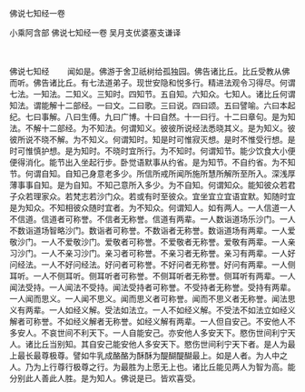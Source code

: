 佛说七知经一卷


小乘阿含部
佛说七知经一卷
吴月支优婆塞支谦译


　　

佛说七知经
　　闻如是。佛游于舍卫祇树给孤独园。佛告诸比丘。比丘受教从佛而听。佛告诸比丘。有七法道弟子。现世安隐和悦多行。精进法观令习得尽。何谓七法。一知法。二知义。三知时。四知节。五自知。六知众。七知人。诸比丘何谓知法。谓能解十二部经。一曰文。二曰歌。三曰说。四曰颂。五曰譬喻。六曰本起纪。七曰事解。八曰生傅。九曰广博。十曰自然。十一曰行。十二曰章句。是为知法。不解十二部经。为不知法。何谓知义。彼彼所说经法悉晓其义。是为知义。彼彼所说不晓不解。为不知义。何谓知时。知是时可惟寂灭想。是时不惟受行想。是时可惟慎护想。是为知时。不晓时宜所行。为不知时。何谓知节。能少饮食大小便便得消化。能节出入坐起行步。卧觉语默事从约省。是为知节。不自约省。为不知节。何谓自知。自知己身意老多少。所信所戒所闻所施所慧所解所至所入。深浅厚薄事事自知。是为自知。不知己意所入多少。为不自知。何谓知众。能知彼众若君子众若理家众。若梵志若沙门众。若或有时至彼众。宜坐宜立宜语宜默。知随时宜是为知众。不知相彼众随时宜者。为不知众。何谓知人。如有两人。一人信道一人不信道。信道者可称誉。不信者无称誉。信道有两辈。一人数诣道场乐沙门。一人不数诣道场智略沙门。数诣者可称誉。不数诣者无称誉。数诣道场有两辈。一人爱敬沙门。一人不爱敬沙门。爱敬者可称誉。不爱敬者无称誉。爱敬有两辈。一人亲习沙门。一人不亲习沙门。亲习者可称誉。不亲习者无称誉。亲习有两辈。一人好问经法。一人不好问经法。好问者可称誉。不好问者无称誉。好问有两辈。一人侧耳听。一人不侧耳听。侧耳听者可称誉。不侧耳听者无称誉。侧耳听有两辈。一人闻法受持。一人闻法不受持。闻法受持者可称誉。不受持者无称誉。受持有两辈。一人闻而思义。一人闻不思义。闻而思义者可称誉。闻而不思义者无称誉。闻法思义有两辈。一人如经义解。受法如法立。一人不如经义解。不受法不如法立如经义解者可称誉。不如经义解者无称誉。如经义解有两辈。一人但自安己。不安他人不多安人。不哀世间不利天下。一人自能安己。亦安他人多安天下。愍伤世间利宁天人。诸比丘当别知。其自安己能安他人多安天下。愍伤世间利宁天下者。是人为最上最长最尊极尊。譬如牛乳成酪酪为酥酥为醍醐醍醐最上。如是人者。为人中之人。乃为上行尊行极尊之行。为最胜为上愿无上也。诸比丘能见两人为智为高。能分别此人善此人胜。是为知人。佛说是已。皆欢喜受。

